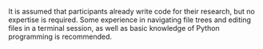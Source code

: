 It is assumed that participants already write code for their research, but no expertise is required. Some experience in navigating file trees and editing files in a terminal session, as well as basic knowledge of Python programming is recommended.
